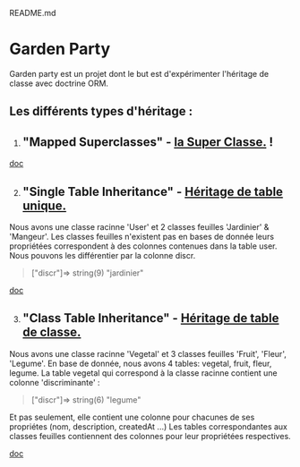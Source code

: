README.md

# Garden Party
Garden party est un projet dont le but est d'expérimenter l'héritage de classe avec doctrine ORM.

## Les différents types d'héritage :
1. ## "Mapped Superclasses" - [la Super Classe.](https://github.com/VirginieGodfrin/Garden-party/blob/master/src/Model/MappedSuperclassBase.php) !

[doc](https://www.doctrine-project.org/projects/doctrine-orm/en/2.6/reference/inheritance-mapping.html#mapped-superclasses)

2. ## "Single Table Inheritance" - [Héritage de table unique.](https://github.com/VirginieGodfrin/Garden-party/commit/96be21f8cec3c699b1a4715aa4df39494565e533)

Nous avons une classe racinne 'User' et 2 classes feuilles 'Jardinier' & 'Mangeur'. Les classes feuilles n'existent pas en bases de donnée leurs propriétées correspondent à des colonnes contenues dans la table user. Nous pouvons les différentier par la colonne discr.
>["discr"]=>
    string(9) "jardinier"

[doc](https://www.doctrine-project.org/projects/doctrine-orm/en/2.6/reference/inheritance-mapping.html#single-table-inheritance)

3. ## "Class Table Inheritance" - [Héritage de table de classe.](https://github.com/VirginieGodfrin/Garden-party/commit/c0e2faec9a6f5bec0483ddcc15351b3254ee03c7)

Nous avons une classe racinne 'Vegetal' et 3 classes feuilles 'Fruit', 'Fleur', 'Legume'.
En base de donnée, nous avons 4 tables: vegetal, fruit, fleur, legume.
La table vegetal qui correspond à la classe racinne contient une colonne 'discriminante' :
>["discr"]=>
       string(6) "legume"

Et pas seulement, elle contient une colonne pour chacunes de ses propriétes (nom, description, createdAt ...)
Les tables correspondantes aux classes feuilles contiennent des colonnes pour leur propriétées respectives.

[doc](https://www.doctrine-project.org/projects/doctrine-orm/en/2.6/reference/inheritance-mapping.html#class-table-inheritance)
